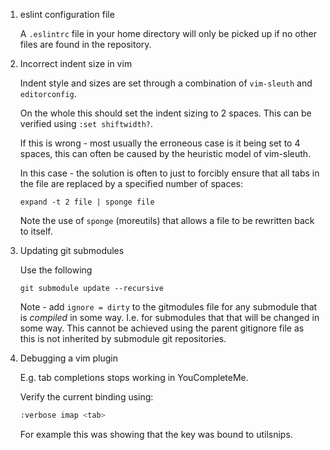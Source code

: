 1.  eslint configuration file

    A `.eslintrc` file in your home directory will only be picked up if no other
    files are found in the repository.

2.  Incorrect indent size in vim

    Indent style and sizes are set through a combination of `vim-sleuth` and
    `editorconfig`.

    On the whole this should set the indent sizing to 2 spaces. This can be
    verified using `:set shiftwidth?`.

    If this is wrong - most usually the erroneous case is it being set to 4
    spaces, this can often be caused by the heuristic model of vim-sleuth.

    In this case - the solution is often to just to forcibly ensure that all
    tabs in the file are replaced by a specified number of spaces:

    ```shell
    expand -t 2 file | sponge file
    ```

    Note the use of `sponge` (moreutils) that allows a file to be rewritten back
    to itself.

3.  Updating git submodules

    Use the following

    ```shell
    git submodule update --recursive
    ```

    Note - add `ignore = dirty` to the gitmodules file for any submodule that is
    _compiled_ in some way. I.e. for submodules that that will be changed in
    some way. This cannot be achieved using the parent gitignore file as this is
    not inherited by submodule git repositories.

4.  Debugging a vim plugin

    E.g. tab completions stops working in YouCompleteMe.

    Verify the current <tab> binding using:

    ```sh
    :verbose imap <tab>
    ```

    For example this was showing that the <tab> key was bound to utilsnips.
